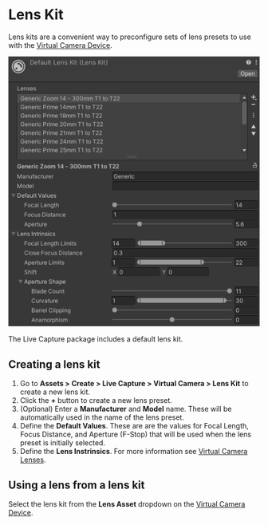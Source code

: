 # Lens Kit

Lens kits are a convenient way to preconfigure sets of lens presets to use with the [Virtual Camera Device](ref-component-virtual-camera-device.md).

![](images/ref-asset-lens-kit.png)

The Live Capture package includes a default lens kit.

## Creating a lens kit

1. Go to **Assets > Create > Live Capture > Virtual Camera > Lens Kit** to create a new lens kit.
2. Click the **+** button to create a new lens preset.
3. (Optional) Enter a **Manufacturer** and **Model** name. These will be automatically used in the name of the lens preset.
4. Define the **Default Values**. These are are the values for Focal Length, Focus Distance, and Aperture (F-Stop) that will be used when the lens preset is initially selected.
5. Define the **Lens Instrinsics**. For more information see [Virtual Camera Lenses](virtual-camera-lenses.md).

## Using a lens from a lens kit

Select the lens kit from the **Lens Asset** dropdown on the [Virtual Camera Device](ref-component-virtual-camera-device.md).